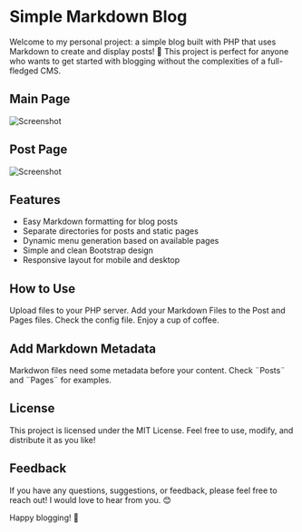 # Simple Markdown Blog

Welcome to my personal project: a simple blog built with PHP that uses Markdown to create and display posts! 🎉 This project is perfect for anyone who wants to get started with blogging without the complexities of a full-fledged CMS.

## Main Page
![Screenshot](https://i.imgur.com/UwiUGOH.png) 

## Post Page

![Screenshot](https://i.imgur.com/MX3ONnd.png) 


## Features

- Easy Markdown formatting for blog posts
- Separate directories for posts and static pages
- Dynamic menu generation based on available pages
- Simple and clean Bootstrap design
- Responsive layout for mobile and desktop

## How to Use

Upload files to your PHP server. Add your Markdown Files to the Post and Pages files. Check the config file. Enjoy a cup of coffee.

## Add Markdown Metadata

Markdwon files need some metadata before your content. Check ¨Posts¨ and ¨Pages¨ for examples.


## License
This project is licensed under the MIT License. Feel free to use, modify, and distribute it as you like!

## Feedback
If you have any questions, suggestions, or feedback, please feel free to reach out! I would love to hear from you. 😊

Happy blogging! 🚀